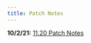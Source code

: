 ```yaml
---
title: Patch Notes
---
```


**10/2/21:** [11.20 Patch Notes](https://tonneh.github.io/GitHub-Pages-Project/updates/11.20%20patch%20notes.html)
